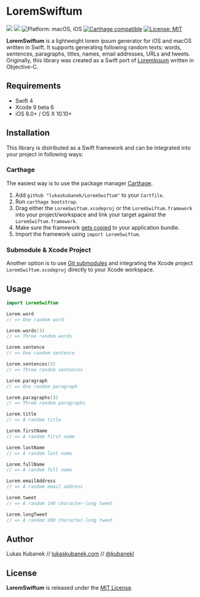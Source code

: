 # LoremSwiftum

[![](https://img.shields.io/badge/release-v2.0.0--beta-blue.svg?style=flat-square)](https://github.com/lukaskubanek/LoremSwiftum/releases) [![](https://img.shields.io/badge/Swift-4.0-orange.svg?style=flat-square)](https://developer.apple.com/swift/ "Swift 4") ![](https://img.shields.io/badge/platform-macOS,%20iOS-yellowgreen.svg?style=flat-square "Platform: macOS, iOS") [![](https://img.shields.io/badge/Carthage-compatible-4BC51D.svg?style=flat-square "Carthage compatible")](https://github.com/Carthage/Carthage) [![](https://img.shields.io/badge/license-MIT-lightgrey.svg?style=flat-square "License: MIT")](LICENSE.md)

**LoremSwiftum** is a lightweight lorem ipsum generator for iOS and macOS written in Swift. It supports generating following random texts: words, sentences, paragraphs, titles, names, email addresses, URLs and tweets. Originally, this library was created as a Swift port of [LoremIpsum](https://github.com/lukaskubanek/LoremIpsum) written in Objective-C.

## Requirements

- Swift 4
- Xcode 9 beta 6
- iOS 8.0+ / OS X 10.10+

## Installation

This library is distributed as a Swift framework and can be integrated into your project in following ways:

### Carthage

The easiest way is to use the package manager [Carthage](https://github.com/Carthage/Carthage).

1. Add `github "lukaskubanek/LoremSwiftum"` to your `Cartfile`.
2. Run `carthage bootstrap`.
3. Drag either the `LoremSwiftum.xcodeproj` or the `LoremSwiftum.framework` into your project/workspace and link your target against the `LoremSwiftum.framework`.
4. Make sure the framework [gets copied](https://github.com/Carthage/Carthage#adding-frameworks-to-an-application) to your application bundle.
5. Import the framework using `import LoremSwiftum`.

### Submodule & Xcode Project

Another option is to use [Git submodules](http://git-scm.com/book/en/v2/Git-Tools-Submodules) and integrating the Xcode project `LoremSwiftum.xcodeproj` directly to your Xcode workspace.

## Usage

```swift
import LoremSwiftum

Lorem.word
// => One random word

Lorem.words(3)
// => Three random words

Lorem.sentence
// => One random sentence

Lorem.sentences(3)
// => Three random sentences

Lorem.paragraph
// => One random paragraph

Lorem.paragraphs(3)
// => Three random paragraphs

Lorem.title
// => A random title

Lorem.firstName
// => A random first name

Lorem.lastName
// => A random last name

Lorem.fullName
// => A random full name

Lorem.emailAddress
// => A random email address

Lorem.tweet
// => A random 140 character-long tweet

Lorem.longTweet
// => A random 280 character-long tweet
```

## Author

Lukas Kubanek // [lukaskubanek.com](http://lukaskubanek.com) // [@kubanekl](https://twitter.com/kubanekl)

## License

**LoremSwiftum** is released under the [MIT License](LICENSE.md).

